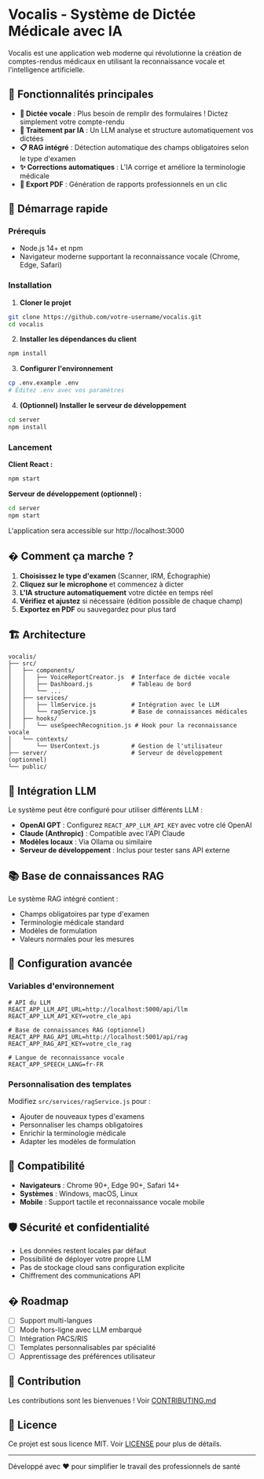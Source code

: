# Vocalis - Système de Dictée Médicale avec IA

Vocalis est une application web moderne qui révolutionne la création de comptes-rendus médicaux en utilisant la reconnaissance vocale et l'intelligence artificielle.

## 🎯 Fonctionnalités principales

- **🎤 Dictée vocale** : Plus besoin de remplir des formulaires ! Dictez simplement votre compte-rendu
- **🤖 Traitement par IA** : Un LLM analyse et structure automatiquement vos dictées
- **📋 RAG intégré** : Détection automatique des champs obligatoires selon le type d'examen
- **✨ Corrections automatiques** : L'IA corrige et améliore la terminologie médicale
- **📄 Export PDF** : Génération de rapports professionnels en un clic

## 🚀 Démarrage rapide

### Prérequis

- Node.js 14+ et npm
- Navigateur moderne supportant la reconnaissance vocale (Chrome, Edge, Safari)

### Installation

1. **Cloner le projet**
```bash
git clone https://github.com/votre-username/vocalis.git
cd vocalis
```

2. **Installer les dépendances du client**
```bash
npm install
```

3. **Configurer l'environnement**
```bash
cp .env.example .env
# Éditez .env avec vos paramètres
```

4. **(Optionnel) Installer le serveur de développement**
```bash
cd server
npm install
```

### Lancement

**Client React :**
```bash
npm start
```

**Serveur de développement (optionnel) :**
```bash
cd server
npm start
```

L'application sera accessible sur http://localhost:3000

## � Comment ça marche ?

1. **Choisissez le type d'examen** (Scanner, IRM, Échographie)
2. **Cliquez sur le microphone** et commencez à dicter
3. **L'IA structure automatiquement** votre dictée en temps réel
4. **Vérifiez et ajustez** si nécessaire (édition possible de chaque champ)
5. **Exportez en PDF** ou sauvegardez pour plus tard

## 🏗️ Architecture

```
vocalis/
├── src/
│   ├── components/
│   │   ├── VoiceReportCreator.js  # Interface de dictée vocale
│   │   ├── Dashboard.js           # Tableau de bord
│   │   └── ...
│   ├── services/
│   │   ├── llmService.js          # Intégration avec le LLM
│   │   └── ragService.js          # Base de connaissances médicales
│   ├── hooks/
│   │   └── useSpeechRecognition.js # Hook pour la reconnaissance vocale
│   └── contexts/
│       └── UserContext.js         # Gestion de l'utilisateur
├── server/                        # Serveur de développement (optionnel)
└── public/
```

## 🤖 Intégration LLM

Le système peut être configuré pour utiliser différents LLM :

- **OpenAI GPT** : Configurez `REACT_APP_LLM_API_KEY` avec votre clé OpenAI
- **Claude (Anthropic)** : Compatible avec l'API Claude
- **Modèles locaux** : Via Ollama ou similaire
- **Serveur de développement** : Inclus pour tester sans API externe

## 📚 Base de connaissances RAG

Le système RAG intégré contient :
- Champs obligatoires par type d'examen
- Terminologie médicale standard
- Modèles de formulation
- Valeurs normales pour les mesures

## 🔧 Configuration avancée

### Variables d'environnement

```env
# API du LLM
REACT_APP_LLM_API_URL=http://localhost:5000/api/llm
REACT_APP_LLM_API_KEY=votre_cle_api

# Base de connaissances RAG (optionnel)
REACT_APP_RAG_API_URL=http://localhost:5001/api/rag
REACT_APP_RAG_API_KEY=votre_cle_rag

# Langue de reconnaissance vocale
REACT_APP_SPEECH_LANG=fr-FR
```

### Personnalisation des templates

Modifiez `src/services/ragService.js` pour :
- Ajouter de nouveaux types d'examens
- Personnaliser les champs obligatoires
- Enrichir la terminologie médicale
- Adapter les modèles de formulation

## 📱 Compatibilité

- **Navigateurs** : Chrome 90+, Edge 90+, Safari 14+
- **Systèmes** : Windows, macOS, Linux
- **Mobile** : Support tactile et reconnaissance vocale mobile

## 🛡️ Sécurité et confidentialité

- Les données restent locales par défaut
- Possibilité de déployer votre propre LLM
- Pas de stockage cloud sans configuration explicite
- Chiffrement des communications API

## � Roadmap

- [ ] Support multi-langues
- [ ] Mode hors-ligne avec LLM embarqué
- [ ] Intégration PACS/RIS
- [ ] Templates personnalisables par spécialité
- [ ] Apprentissage des préférences utilisateur

## 🤝 Contribution

Les contributions sont les bienvenues ! Voir [CONTRIBUTING.md](CONTRIBUTING.md)

## 📄 Licence

Ce projet est sous licence MIT. Voir [LICENSE](LICENSE) pour plus de détails.

---

Développé avec ❤️ pour simplifier le travail des professionnels de santé
